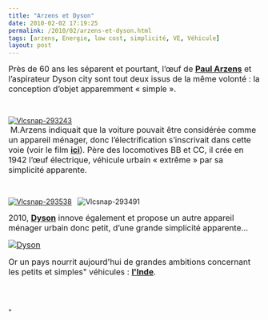 ```yaml
---
title: "Arzens et Dyson"
date: 2010-02-02 17:19:25
permalink: /2010/02/arzens-et-dyson.html
tags: [arzens, Energie, low cost, simplicité, VE, Véhicule]
layout: post
---
```


<p class="MsoNormal"><span><font size="3">Près de 60 ans les séparent et pourtant, l’œuf de <strong><span style="text-decoration: underline"><a href="http://fr.wikipedia.org/wiki/Paul_Arzens" target="_blank">Paul Arzens</a></span></strong> et l’aspirateur Dyson city sont tout deux issus de la même volonté : la conception d’objet apparemment « simple ». </font></span></p> <p class="MsoNormal"><span><font size="3"></font></span> </p> <p class="MsoNormal"><span><a href="https://gabrielplassat.github.io/transportsdufutur/wp-content/uploads/sites/6/old/6a0120a66d2ad4970b0128774add8e970c-pi.png" rel="lightbox"><img alt="Vlcsnap-293243" border="0" class="asset asset-image at-xid-6a0120a66d2ad4970b0128774add8e970c " src="/wp-content/uploads/sites/6/old/6a0120a66d2ad4970b0128774add8e970c-500pi.png" title="Vlcsnap-293243" /></a><br /> </span><span><font size="3">M.Arzens indiquait que la voiture pouvait être considérée comme un appareil ménager, donc l’électrification s’inscrivait dans cette voie (voir le film <strong><span style="text-decoration: underline"><a href="https://gabrielplassat.github.io/transportsdufutur/2009/12/les-technologies-ne-feront-jamais-que-ce-que-lon-en-decide.html" target="_blank">ici</a></span></strong>). Père des locomotives BB et CC, il crée en 1942 l’œuf électrique, véhicule urbain « extrême » par sa simplicité apparente.</font></span></p> <p class="MsoNormal"><span></span></p>   <!--more--> <font size="3"></font> <p class="MsoNormal"><span><font size="3"></font></span> </p> <p class="MsoNormal"><span></span></p> <p class="MsoNormal"><span><a href="https://gabrielplassat.github.io/transportsdufutur/wp-content/uploads/sites/6/old/6a0120a66d2ad4970b0120a8490063970b-pi.png" rel="lightbox"><img alt="Vlcsnap-293538" border="0" class="asset asset-image at-xid-6a0120a66d2ad4970b0120a8490063970b " src="/wp-content/uploads/sites/6/old/6a0120a66d2ad4970b0120a8490063970b-120pi.png" title="Vlcsnap-293538" /></a></span><span><span>   <img alt="Vlcsnap-293491" border="0" class="asset asset-image at-xid-6a0120a66d2ad4970b0128774ad756970c " src="/wp-content/uploads/sites/6/old/6a0120a66d2ad4970b0128774ad756970c-120pi.png" title="Vlcsnap-293491" /></span></span></p> <p></p> <p class="MsoNormal"><span><font size="3"></font></span></p> <p class="MsoNormal"><span><font size="3">2010, <strong><span style="text-decoration: underline"><a href="http://www.dyson.fr/store/product.asp?product=DC26-CITY" target="_blank">Dyson</a></span></strong> innove également et propose un autre appareil ménager urbain donc petit, d’une grande simplicité apparente…</font></span></p> <p class="MsoNormal"><span><font size="3"></font></span></p> <p class="MsoNormal"><span><font size="3"><a href="https://gabrielplassat.github.io/transportsdufutur/wp-content/uploads/sites/6/old/6a0120a66d2ad4970b0120a8492187970b-pi.gif" rel="lightbox"><img alt="Dyson" border="0" class="asset asset-image at-xid-6a0120a66d2ad4970b0120a8492187970b " src="/wp-content/uploads/sites/6/old/6a0120a66d2ad4970b0120a8492187970b-500pi.gif" title="Dyson" /></a> </font></span></p> <p class="MsoNormal"><span><font size="3">Or un pays nourrit aujourd'hui de grandes ambitions concernant les petits et simples" véhicules : <strong><span style=""text-decoration: underline""><a href=""http://www.ft.com/cms/s/0/a133e292-0acf-11df-b35f-00144feabdc0.html"" target=""_blank"">l'Inde</a></span></strong>.</font></span></p> <p class=""MsoNormal""><span><font size=""3""><br /> </font></span></p>"
